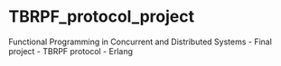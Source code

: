 # TBRPF_protocol_project
Functional Programming in Concurrent and Distributed Systems - Final project - TBRPF protocol - Erlang
